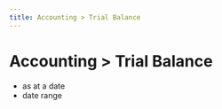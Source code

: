 ```yaml
---
title: Accounting > Trial Balance
---
```


# Accounting > Trial Balance

- as at a date
- date range
